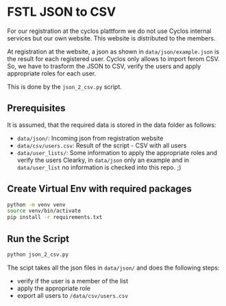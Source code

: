 # FSTL JSON to CSV

For our registration at the cyclos plattform we do not use Cyclos internal services but our own website.
This website is distributed to the members.

At registration at the website, a json as shown in `data/json/example.json` is the result for each registered user.
Cyclos only allows to import ferom CSV.
So, we have to trasform the JSON to CSV, verify the users and apply appropriate roles for each user.

This is done by the `json_2_csv.py` script.

## Prerequisites

It is assumed, that the required data is stored in the data folder as follows:
- `data/json/`: Incoming json from registration website
- `data/csv/users.csv`: Result of the script - CSV with all users
- `data/user_lists/`: Some information to apply the appropriate roles and verify the users
Clearky, in `data/json` only an example and in `data/user_list` no information is checked into this repo. ;)

## Create Virtual Env with required packages
```bash
python -m venv venv
source venv/bin/activate
pip install -r requirements.txt
```

## Run the Script
```bash
python json_2_csv.py
```
The scipt takes all the json files in `data/json/` and does the following steps:
- verify if the user is a member of the list
- apply the appropriate role
- export all users to `/data/csv/users.csv`
